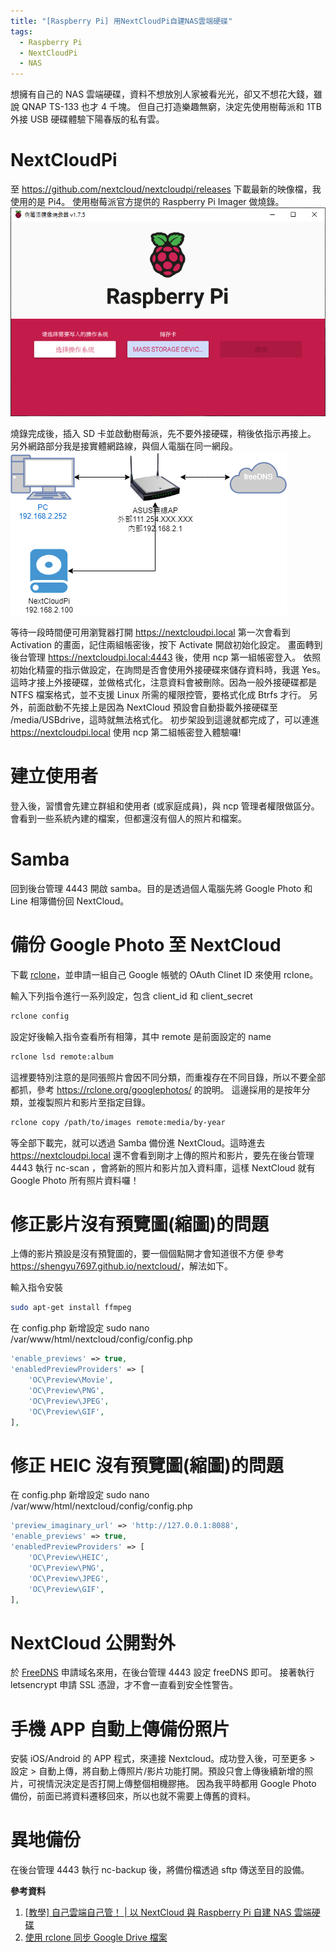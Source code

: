 ```yaml
---
title: "[Raspberry Pi] 用NextCloudPi自建NAS雲端硬碟"
tags:
  - Raspberry Pi
  - NextCloudPi
  - NAS
---
```


想擁有自己的 NAS 雲端硬碟，資料不想放別人家被看光光，卻又不想花大錢，雖說 QNAP TS-133 也才 4 千塊。
但自己打造樂趣無窮，決定先使用樹莓派和 1TB 外接 USB 硬碟體驗下陽春版的私有雲。

<!--more-->

# NextCloudPi

至 <https://github.com/nextcloud/nextcloudpi/releases> 下載最新的映像檔，我使用的是 Pi4。
使用樹莓派官方提供的 Raspberry Pi Imager 做燒錄。
![](/assets/rpi_imager.png)

燒錄完成後，插入 SD 卡並啟動樹莓派，先不要外接硬碟，稍後依指示再接上。
另外網路部分我是接實體網路線，與個人電腦在同一網段。
![](/assets/home_net_pi.png)

等待一段時間便可用瀏覽器打開 https://nextcloudpi.local
第一次會看到 Activation 的畫面，記住兩組帳密後，按下 Activate 開啟初始化設定。
畫面轉到後台管理 https://nextcloudpi.local:4443 後，使用 ncp 第一組帳密登入。
依照初始化精靈的指示做設定，在詢問是否會使用外接硬碟來儲存資料時，我選 Yes。
這時才接上外接硬碟，並做格式化，注意資料會被刪除。因為一般外接硬碟都是 NTFS 檔案格式，並不支援 Linux 所需的權限控管，要格式化成 Btrfs 才行。
另外，前面啟動不先接上是因為 NextCloud 預設會自動掛載外接硬碟至 /media/USBdrive，這時就無法格式化。
初步架設到這邊就都完成了，可以連進 https://nextcloudpi.local 使用 ncp 第二組帳密登入體驗囉!

# 建立使用者

登入後，習慣會先建立群組和使用者 (或家庭成員)，與 ncp 管理者權限做區分。
會看到一些系統內建的檔案，但都還沒有個人的照片和檔案。

# Samba

回到後台管理 4443 開啟 samba。目的是透過個人電腦先將 Google Photo 和 Line 相簿備份回 NextCloud。

# 備份 Google Photo 至 NextCloud

下載 [rclone](https://rclone.org/downloads/)，並申請一組自己 Google 帳號的 OAuth Clinet ID 來使用 rclone。

輸入下列指令進行一系列設定，包含 client_id 和 client_secret

```sh
rclone config
```

設定好後輸入指令查看所有相簿，其中 remote 是前面設定的 name

```sh
rclone lsd remote:album
```

這裡要特別注意的是同張照片會因不同分類，而重複存在不同目錄，所以不要全部都抓，參考 <https://rclone.org/googlephotos/> 的說明。
這邊採用的是按年分類，並複製照片和影片至指定目錄。

```sh
rclone copy /path/to/images remote:media/by-year
```

等全部下載完，就可以透過 Samba 備份進 NextCloud。這時進去 https://nextcloudpi.local 還不會看到剛才上傳的照片和影片，要先在後台管理 4443 執行 nc-scan ，會將新的照片和影片加入資料庫，這樣 NextCloud 就有 Google Photo 所有照片資料囉！

# 修正影片沒有預覽圖(縮圖)的問題

上傳的影片預設是沒有預覽圖的，要一個個點開才會知道很不方便
參考 <https://shengyu7697.github.io/nextcloud/>，解法如下。

輸入指令安裝

```sh
sudo apt-get install ffmpeg
```

在 config.php 新增設定
sudo nano /var/www/html/nextcloud/config/config.php

```php
'enable_previews' => true,
'enabledPreviewProviders' => [
    'OC\Preview\Movie',
    'OC\Preview\PNG',
    'OC\Preview\JPEG',
    'OC\Preview\GIF',
],
```

# 修正 HEIC 沒有預覽圖(縮圖)的問題

在 config.php 新增設定
sudo nano /var/www/html/nextcloud/config/config.php

```php
'preview_imaginary_url' => 'http://127.0.0.1:8088',
'enable_previews' => true,
'enabledPreviewProviders' => [
    'OC\Preview\HEIC',
    'OC\Preview\PNG',
    'OC\Preview\JPEG',
    'OC\Preview\GIF',
],
```

# NextCloud 公開對外

於 [FreeDNS](https://freedns.afraid.org/) 申請域名來用，在後台管理 4443 設定 freeDNS 即可。
接著執行 letsencrypt 申請 SSL 憑證，才不會一直看到安全性警告。

# 手機 APP 自動上傳備份照片

安裝 iOS/Android 的 APP 程式，來連接 Nextcloud。成功登入後，可至更多 > 設定 > 自動上傳，將自動上傳照片/影片功能打開。預設只會上傳後續新增的照片，可視情況決定是否打開上傳整個相機膠捲。
因為我平時都用 Google Photo 備份，前面已將資料遷移回來，所以也就不需要上傳舊的資料。

# 異地備份

在後台管理 4443 執行 nc-backup 後，將備份檔透過 sftp 傳送至目的設備。

**參考資料**

1. [\[教學\] 自己雲端自己管！ | 以 NextCloud 與 Raspberry Pi 自建 NAS 雲端硬碟](https://vocus.cc/article/63a3f27cfd897800011b0a0a)
2. [使用 rclone 同步 Google Drive 檔案](https://www.ichiayi.com/tech/rclone)
